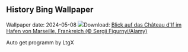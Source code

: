 ## History Bing Wallpaper
Wallpaper date: 2024-05-08
![](https://www.bing.com/th?id=OHR.PortMarseille_DE-DE5901142925_UHD.jpg&w=1000)Download: [Blick auf das Château d'If im Hafen von Marseille, Frankreich (© Sergii Figurnyi/Alamy)](https://www.bing.com/th?id=OHR.PortMarseille_DE-DE5901142925_UHD.jpg)

Auto get programm by LtgX
